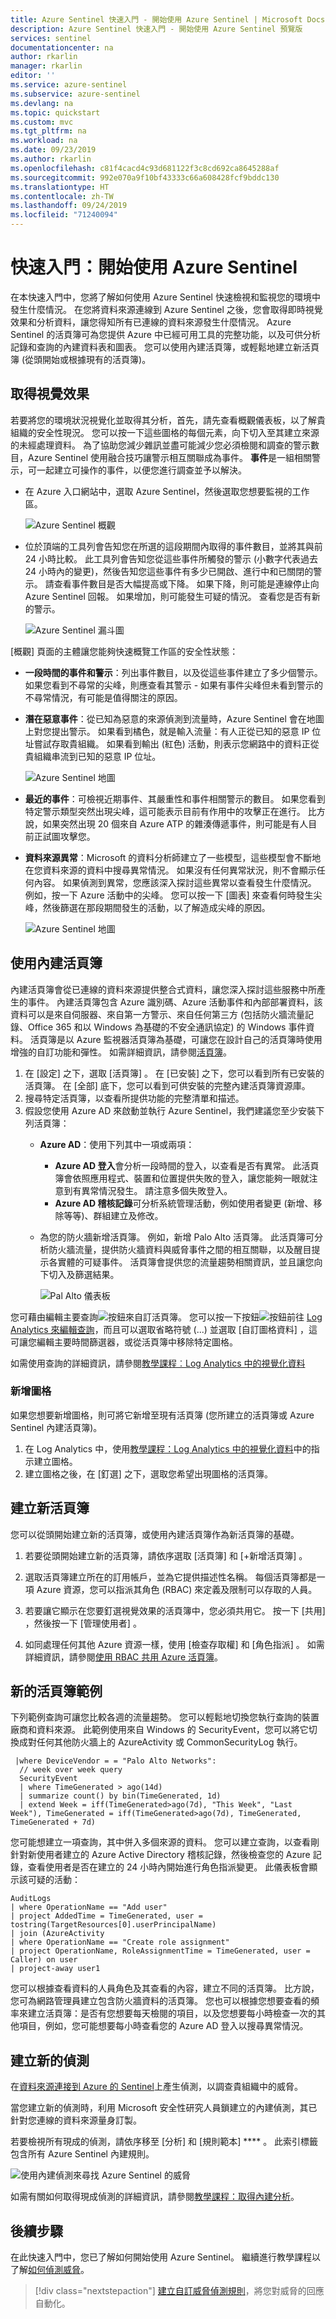 ```yaml
---
title: Azure Sentinel 快速入門 - 開始使用 Azure Sentinel | Microsoft Docs
description: Azure Sentinel 快速入門 - 開始使用 Azure Sentinel 預覽版
services: sentinel
documentationcenter: na
author: rkarlin
manager: rkarlin
editor: ''
ms.service: azure-sentinel
ms.subservice: azure-sentinel
ms.devlang: na
ms.topic: quickstart
ms.custom: mvc
ms.tgt_pltfrm: na
ms.workload: na
ms.date: 09/23/2019
ms.author: rkarlin
ms.openlocfilehash: c81f4cacd4c93d681122f3c8cd692ca8645288af
ms.sourcegitcommit: 992e070a9f10bf43333c66a608428fcf9bddc130
ms.translationtype: HT
ms.contentlocale: zh-TW
ms.lasthandoff: 09/24/2019
ms.locfileid: "71240094"
---
```

# <a name="quickstart-get-started-with-azure-sentinel"></a>快速入門：開始使用 Azure Sentinel




在本快速入門中，您將了解如何使用 Azure Sentinel 快速檢視和監視您的環境中發生什麼情況。 在您將資料來源連線到 Azure Sentinel 之後，您會取得即時視覺效果和分析資料，讓您得知所有已連線的資料來源發生什麼情況。 Azure Sentinel 的活頁簿可為您提供 Azure 中已經可用工具的完整功能，以及可供分析記錄和查詢的內建資料表和圖表。 您可以使用內建活頁簿，或輕鬆地建立新活頁簿 (從頭開始或根據現有的活頁簿)。 

## <a name="get-visualization"></a>取得視覺效果

若要將您的環境狀況視覺化並取得其分析，首先，請先查看概觀儀表板，以了解貴組織的安全性現況。 您可以按一下這些圖格的每個元素，向下切入至其建立來源的未經處理資料。 為了協助您減少雜訊並盡可能減少您必須檢閱和調查的警示數目，Azure Sentinel 使用融合技巧讓警示相互關聯成為事件。 **事件**是一組相關警示，可一起建立可操作的事件，以便您進行調查並予以解決。

- 在 Azure 入口網站中，選取 Azure Sentinel，然後選取您想要監視的工作區。

  ![Azure Sentinel 概觀](./media/qs-get-visibility/overview.png)

- 位於頂端的工具列會告知您在所選的這段期間內取得的事件數目，並將其與前 24 小時比較。 此工具列會告知您從這些事件所觸發的警示 (小數字代表過去 24 小時內的變更)，然後告知您這些事件有多少已開啟、進行中和已關閉的警示。 請查看事件數目是否大幅提高或下降。 如果下降，則可能是連線停止向 Azure Sentinel 回報。 如果增加，則可能發生可疑的情況。 查看您是否有新的警示。

   ![Azure Sentinel 漏斗圖](./media/qs-get-visibility/funnel.png)

[概觀] 頁面的主體讓您能夠快速概覽工作區的安全性狀態：

- **一段時間的事件和警示**：列出事件數目，以及從這些事件建立了多少個警示。 如果您看到不尋常的尖峰，則應查看其警示 - 如果有事件尖峰但未看到警示的不尋常情況，有可能是值得關注的原因。

- **潛在惡意事件**：從已知為惡意的來源偵測到流量時，Azure Sentinel 會在地圖上對您提出警示。 如果看到橘色，就是輸入流量：有人正從已知的惡意 IP 位址嘗試存取貴組織。 如果看到輸出 (紅色) 活動，則表示您網路中的資料正從貴組織串流到已知的惡意 IP 位址。

   ![Azure Sentinel 地圖](./media/qs-get-visibility/map.png)


- **最近的事件**：可檢視近期事件、其嚴重性和事件相關警示的數目。 如果您看到特定警示類型突然出現尖峰，這可能表示目前有作用中的攻擊正在進行。 比方說，如果突然出現 20 個來自 Azure ATP 的雜湊傳遞事件，則可能是有人目前正試圖攻擊您。

- **資料來源異常**：Microsoft 的資料分析師建立了一些模型，這些模型會不斷地在您資料來源的資料中搜尋異常情況。 如果沒有任何異常狀況，則不會顯示任何內容。 如果偵測到異常，您應該深入探討這些異常以查看發生什麼情況。 例如，按一下 Azure 活動中的尖峰。 您可以按一下 [圖表]  來查看何時發生尖峰，然後篩選在那段期間發生的活動，以了解造成尖峰的原因。

   ![Azure Sentinel 地圖](./media/qs-get-visibility/anomolies.png)

## 使用內建活頁簿<a name="dashboards"></a>

內建活頁簿會從已連線的資料來源提供整合式資料，讓您深入探討這些服務中所產生的事件。 內建活頁簿包含 Azure 識別碼、Azure 活動事件和內部部署資料，該資料可以是來自伺服器、來自第一方警示、來自任何第三方 (包括防火牆流量記錄、Office 365 和以 Windows 為基礎的不安全通訊協定) 的 Windows 事件資料。 活頁簿是以 Azure 監視器活頁簿為基礎，可讓您在設計自己的活頁簿時使用增強的自訂功能和彈性。 如需詳細資訊，請參閱[活頁簿](../azure-monitor/app/usage-workbooks.md)。

1. 在 [設定]  之下，選取 [活頁簿]  。 在 [已安裝]  之下，您可以看到所有已安裝的活頁簿。 在 [全部]  底下，您可以看到可供安裝的完整內建活頁簿資源庫。 
2. 搜尋特定活頁簿，以查看所提供功能的完整清單和描述。 
3. 假設您使用 Azure AD 來啟動並執行 Azure Sentinel，我們建議您至少安裝下列活頁簿：
   - **Azure AD**：使用下列其中一項或兩項：
       - **Azure AD 登入**會分析一段時間的登入，以查看是否有異常。 此活頁簿會依照應用程式、裝置和位置提供失敗的登入，讓您能夠一眼就注意到有異常情況發生。 請注意多個失敗登入。 
       - **Azure AD 稽核記錄**可分析系統管理活動，例如使用者變更 (新增、移除等等)、群組建立及修改。  

   - 為您的防火牆新增活頁簿。 例如，新增 Palo Alto 活頁簿。 此活頁簿可分析防火牆流量，提供防火牆資料與威脅事件之間的相互關聯，以及醒目提示各實體的可疑事件。 活頁簿會提供您的流量趨勢相關資訊，並且讓您向下切入及篩選結果。 

      ![Pal Alto 儀表板](./media/qs-get-visibility/palo-alto-week-query.png)


您可藉由編輯主要查詢![按鈕](./media/qs-get-visibility/edit-query-button.png)來自訂活頁簿。 您可以按一下按鈕![按鈕](./media/qs-get-visibility/go-to-la-button.png)前往 [Log Analytics 來編輯查詢](../azure-monitor/log-query/get-started-portal.md)，而且可以選取省略符號 (...) 並選取 [自訂圖格資料]  ，這可讓您編輯主要時間篩選器，或從活頁簿中移除特定圖格。

如需使用查詢的詳細資訊，請參閱[教學課程︰Log Analytics 中的視覺化資料](../azure-monitor/learn/tutorial-logs-dashboards.md)

### <a name="add-a-new-tile"></a>新增圖格

如果您想要新增圖格，則可將它新增至現有活頁簿 (您所建立的活頁簿或 Azure Sentinel 內建活頁簿)。 
1. 在 Log Analytics 中，使用[教學課程：Log Analytics 中的視覺化資料](../azure-monitor/learn/tutorial-logs-dashboards.md)中的指示建立圖格。 
2. 建立圖格之後，在 [釘選]  之下，選取您希望出現圖格的活頁簿。

## <a name="create-new-workbooks"></a>建立新活頁簿
您可以從頭開始建立新的活頁簿，或使用內建活頁簿作為新活頁簿的基礎。

1. 若要從頭開始建立新的活頁簿，請依序選取 [活頁簿]  和 [+新增活頁簿]  。
2. 選取活頁簿建立所在的訂用帳戶，並為它提供描述性名稱。 每個活頁簿都是一項 Azure 資源，您可以指派其角色 (RBAC) 來定義及限制可以存取的人員。 
3. 若要讓它顯示在您要釘選視覺效果的活頁簿中，您必須共用它。 按一下 [共用]  ，然後按一下 [管理使用者]  。 
 
1. 如同處理任何其他 Azure 資源一樣，使用 [檢查存取權]  和 [角色指派]  。 如需詳細資訊，請參閱[使用 RBAC 共用 Azure 活頁簿](../azure-portal/azure-portal-dashboard-share-access.md)。


## <a name="new-workbook-examples"></a>新的活頁簿範例

下列範例查詢可讓您比較各週的流量趨勢。 您可以輕鬆地切換您執行查詢的裝置廠商和資料來源。 此範例使用來自 Windows 的 SecurityEvent，您可以將它切換成對任何其他防火牆上的 AzureActivity 或 CommonSecurityLog 執行。

     |where DeviceVendor = = "Palo Alto Networks":
      // week over week query
      SecurityEvent
      | where TimeGenerated > ago(14d)
      | summarize count() by bin(TimeGenerated, 1d)
      | extend Week = iff(TimeGenerated>ago(7d), "This Week", "Last Week"), TimeGenerated = iff(TimeGenerated>ago(7d), TimeGenerated, TimeGenerated + 7d)


您可能想建立一項查詢，其中併入多個來源的資料。 您可以建立查詢，以查看剛針對新使用者建立的 Azure Active Directory 稽核記錄，然後檢查您的 Azure 記錄，查看使用者是否在建立的 24 小時內開始進行角色指派變更。 此儀表板會顯示該可疑的活動：

    AuditLogs
    | where OperationName == "Add user"
    | project AddedTime = TimeGenerated, user = tostring(TargetResources[0].userPrincipalName)
    | join (AzureActivity
    | where OperationName == "Create role assignment"
    | project OperationName, RoleAssignmentTime = TimeGenerated, user = Caller) on user
    | project-away user1

您可以根據查看資料的人員角色及其查看的內容，建立不同的活頁簿。 比方說，您可為網路管理員建立包含防火牆資料的活頁簿。 您也可以根據您想要查看的頻率來建立活頁簿：是否有您想要每天檢閱的項目，以及您想要每小時檢查一次的其他項目，例如，您可能想要每小時查看您的 Azure AD 登入以搜尋異常情況。 

## <a name="create-new-detections"></a>建立新的偵測

在[資料來源連接到 Azure 的 Sentinel](connect-data-sources.md)上產生偵測，以調查貴組織中的威脅。

當您建立新的偵測時，利用 Microsoft 安全性研究人員鎖建立的內建偵測，其已針對您連線的資料來源量身訂製。

若要檢視所有現成的偵測，請依序移至 [分析]  和 [規則範本] **** 。 此索引標籤包含所有 Azure Sentinel 內建規則。

   ![使用內建偵測來尋找 Azure Sentinel 的威脅](media/tutorial-detect-built-in/view-oob-detections.png)

如需有關如何取得現成偵測的詳細資訊，請參閱[教學課程：取得內建分析](tutorial-detect-threats-built-in.md)。
 
## <a name="next-steps"></a>後續步驟
在此快速入門中，您已了解如何開始使用 Azure Sentinel。 繼續進行教學課程以了解[如何偵測威脅](tutorial-detect-threats-built-in.md)。
> [!div class="nextstepaction"]
> [建立自訂威脅偵測規則](tutorial-detect-threats-custom.md)，將您對威脅的回應自動化。

